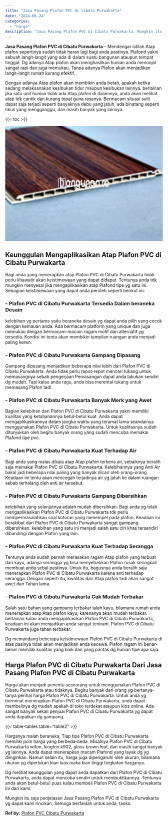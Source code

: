 ```yaml
---
title: "Jasa Pasang Plafon PVC di Cibatu Purwakarta"
date: "2024-06-24"
categories: 
  - "harga"
description: "Jasa Pasang Plafon PVC di Cibatu Purwakarta. Mungkin itu saja penjelasan Jasa Pasang Plafon PVC di Cibatu Purwakarta yg dapat kami rincikan, Semoga berfaidah..."
---
```


**Jasa Pasang Plafon PVC di Cibatu Purwakarta** – Mendengar istilah Atap plafon sepertinya sudah tidak heran lagi bagi anda pastinya. Plafond yakni sebuah langit-langit yang ada di dalam suatu bangunan ataupun tempat tinggal. Dg adanya Atap plafon akan menghasilkan hunian anda menonjol sangat rapi dan juga memukau. Tanpa adanya Plafon akan menjadikan langit-langit rumah kurang efektif.

Dengan adanya Atap plafon akan membikin anda betah, apakah ketika sedang melaksanakan kesibukan tidur maupun kesibukan lainnya. berlainan jika satu unit hunian tidak ada Atap plafon di dalamnya, anda akan melihat atap tdk cantik dan kurang tepat guna rasanya. Bermacam situasi sulit dapat saja terjadi seperti banyaknya debu yang jatuh, ada binatang seperti tikus yang mengganggu, dan masih banyak yang lainnya.

{{< toc >}}

![Jasa Pasang Plafon PVC di Cibatu Purwakarta](/images/flafond-pvc-murah03.png)

## Keunggulan Mengaplikasikan Atap Plafon PVC di Cibatu Purwakarta

Bagi anda yang menerapkan atap Plafon PVC di Cibatu Purwakarta tidak perlu khawatir akan keistimewaan yang dapat didapat. Tentunya anda tdk mungkin menyesal jika mengaplikasikan atap Plafond tipe yg satu ini. Sebagian keistimewaan yang dapat anda peroleh seperti berikut ini:

### \- Plafon PVC di Cibatu Purwakarta Tersedia Dalam beraneka Desain

kelebihan yg pertama yaitu beraneka desain yg dapat anda pilih yang cocok dengan kemauan anda. Ada bermacam platform yang unique dan juga memukau dengan bermacam-macam ragam motif dan alternatif yg tersedia. Kondisi ini tentu akan membikin tampilan ruangan anda menjadi paling keren.

### \- Plafon PVC di Cibatu Purwakarta Gampang Dipasang

Gampang dipasang menjadikan beberapa nilai lebih dari Plafon PVC di Cibatu Purwakarta. Anda tidak perlu repot-repot mencari tukang untuk memasangnya sebab pengerjaan Pemasangan dapat anda lakukan sendiri dg mudah. Tapi kalau anda ragu, anda bisa merental tukang untuk memasang Plafon tadi.

### \- Plafon PVC di Cibatu Purwakarta Banyak Merk yang Awet

Bagian kelebihan dari Plafon PVC di Cibatu Purwakarta yakni memiliki kualitas yang ketahanannya betul-betul kuat. Anda dapat mengaplikasikannya dalam jangka waktu yang teramat lama seandainya menggunakan Plafon PVC di Cibatu Purwakarta. Untuk kualitasnya sudah ditunjukkan oleh begitu banyak orang yang sudah mencoba memakai Plafond tipe pvc.

### \- Plafon PVC di Cibatu Purwakarta Kuat Terhadap Air

Bagi anda yang malas dikala atap Atap plafon terkena air, sebaiknya beralih saja memakai Plafon PVC di Cibatu Purwakarta. Kelebihannya yang Anti Air bakal jadi beberapa nilai paling yang banyak dicari oleh orang-orang. Keadaan ini tentu akan mencegah terjadinya air yg jatuh ke dalam ruangan sebab terhalang oleh anti air tersebut.

### \- Plafon PVC di Cibatu Purwakarta Gampang Dibersihkan

kelebihan yang selanjutnya adalah mudah dibersihkan. Bagi anda yg telah mengaplikasikan Plafon PVC di Cibatu Purwakarta tdk perlu mempermasalahkan soal kotoran yang menempel pada plafon. Keadaan ini berakibat dari Plafon PVC di Cibatu Purwakarta sangat gampang dibersihkan. kelebihan yang satu ini menjadi salah satu ciri khas tersendiri dibandingi dengan Plafon yang lain.

### \- Plafon PVC di Cibatu Purwakarta Kuat Terhadap Serangga

Tentunya anda sudah pernah merasakan ragam Atap plafon yang terbuat dari kayu, adanya serangga yg bisa menyebabkan Plafon rusak seringkali membuat anda sebal pastinya. Untuk itu, bagusnya anda beralih saja menerapkan Plafon PVC di Cibatu Purwakarta karena anti terhadap serangga. Dengan seperti itu, kwalitas dari Atap plafon tadi akan sangat awet dan Tahan lama.

### \- Plafon PVC di Cibatu Purwakarta Gak Mudah Terbakar

Salah satu bahan yang gampang terbakar ialah kayu, bilamana rumah anda menerapkan atap Atap plafon kayu, karenanya akan mudah terbakar. berlainan kalau anda mengaplikasikan Plafon PVC di Cibatu Purwakarta, keadaan ini akan menjadikan anda sangat tentram. Plafon PVC di Cibatu Purwakarta juga tahan terbakar.

Dg memandang beberapa keistimewaan Plafon PVC di Cibatu Purwakarta di atas pasinya tidak akan menjadikan anda kecewa. Plafon ragam ini benar-benar memiliki kualitas yang baik dan yang pantas dg hunian tipe apa saja.

## Harga Plafon PVC di Cibatu Purwakarta Dari Jasa Pasang Plafon PVC di Cibatu Purwakarta

Harga akan menjadi penentu seseorang untuk menggunakan Plafon PVC di Cibatu Purwakarta atau tidaknya. Begitu banyak dari orang yg bertanya-tanya perihal harga Plafon PVC di Cibatu Purwakarta. Untuk anda yg berminat menerapkan Plafon PVC di Cibatu Purwakarta, anda dapat membelinya dg mudah apakah di toko terdekat ataupun kios online. Ada sangat banyak sekali penjual Plafon PVC di Cibatu Purwakarta yg dapat anda dapatkan dg gampang.

{{< table-tables table="table2" >}}

Harganya malah beraneka, Tiap tipe Plafon PVC di Cibatu Purwakarta memiliki poin harga yang berbeda-beda. Misalnya Plafon PVC di Cibatu Purwakarta wifon, kingfon k902, gloss brown leaf, dan masih sangat banyak yg lainnya. Anda dapat menerapkan macam Plafond yang layak dg yg diinginkan. Namun selain itu, harga juga dipengaruhi oleh ukuran, bilamana ukuran yg diperlukan kian luas maka kian tinggi tingkatan harganya.

Dg melihat keunggulan yang dapat anda dapatkan dari Plafon PVC di Cibatu Purwakarta, anda dapat mencoba sendiri untuk membuktikannya. Tentunya anda akan betul-betul puas kalau membeli Plafon PVC di Cibatu Purwakarta ini dari kami.

Mungkin itu saja penjelasan Jasa Pasang Plafon PVC di Cibatu Purwakarta yg dapat kami rincikan, Semoga berfaidah untuk anda, tanks.

**Ref by:** [Plafon PVC Cibatu Purwakarta](https://id.wikipedia.org/wiki/Plafon)
